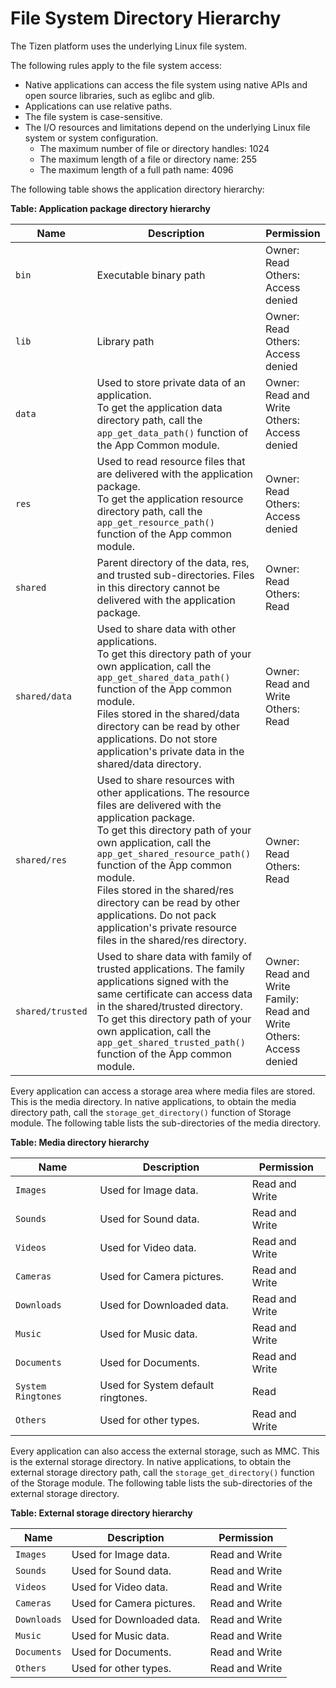 File System Directory Hierarchy
===============================

The Tizen platform uses the underlying Linux file system.

The following rules apply to the file system access:

-   Native applications can access the file system using native APIs and
    open source libraries, such as eglibc and glib.
-   Applications can use relative paths.
-   The file system is case-sensitive.
-   The I/O resources and limitations depend on the underlying Linux
    file system or system configuration.
    -   The maximum number of file or directory handles: 1024
    -   The maximum length of a file or directory name: 255
    -   The maximum length of a full path name: 4096

The following table shows the application directory hierarchy:

**Table: Application package directory hierarchy**

| Name             | Description                              | Permission                               |
| ---------------- | ---------------------------------------- | ---------------------------------------- |
| `bin`            | Executable binary path                   | Owner: Read<br>Others: Access denied     |
| `lib`            | Library path                             | Owner: Read<br>Others: Access denied     |
| `data`           | Used to store private data of an application.<br>To get the application data directory path, call the `app_get_data_path()` function of the App Common module. | Owner: Read and Write<br>Others: Access denied |
| `res`            | Used to read resource files that are delivered with the application package.<br>To get the application resource directory path, call the `app_get_resource_path()` function of the App common module. | Owner: Read<br>Others: Access denied     |
| `shared`         | Parent directory of the data, res, and trusted sub-directories. Files in this directory cannot be delivered with the application package. | Owner: Read<br>Others: Read              |
| `shared/data`    | Used to share data with other applications.<br>To get this directory path of your own application, call the `app_get_shared_data_path()` function of the App common module.<br>Files stored in the shared/data directory can be read by other applications. Do not store application's private data in the shared/data directory. | Owner: Read and Write<br>Others: Read    |
| `shared/res`     | Used to share resources with other applications. The resource files are delivered with the application package.<br>To get this directory path of your own application, call the `app_get_shared_resource_path()` function of the App common module.<br>Files stored in the shared/res directory can be read by other applications. Do not pack application's private resource files in the shared/res directory. | Owner: Read<br>Others: Read              |
| `shared/trusted` | Used to share data with family of trusted applications. The family applications signed with the same certificate can access data in the shared/trusted directory.<br>To get this directory path of your own application, call the `app_get_shared_trusted_path()` function of the App common module. | Owner: Read and Write<br>Family: Read and Write<br>Others: Access denied |

Every application can access a storage area where media files are
stored. This is the media directory. In native applications, to obtain
the media directory path, call the `storage_get_directory()` function of
Storage module. The following table lists the sub-directories of the
media directory.

**Table: Media directory hierarchy**

| Name               | Description                        | Permission     |
| ------------------ | ---------------------------------- | -------------- |
| `Images`           | Used for Image data.               | Read and Write |
| `Sounds`           | Used for Sound data.               | Read and Write |
| `Videos`           | Used for Video data.               | Read and Write |
| `Cameras`          | Used for Camera pictures.          | Read and Write |
| `Downloads`        | Used for Downloaded data.          | Read and Write |
| `Music`            | Used for Music data.               | Read and Write |
| `Documents`        | Used for Documents.                | Read and Write |
| `System Ringtones` | Used for System default ringtones. | Read           |
| `Others`           | Used for other types.              | Read and Write |

Every application can also access the external storage, such as MMC.
This is the external storage directory. In native applications, to
obtain the external storage directory path, call the
`storage_get_directory()` function of the Storage module. The following
table lists the sub-directories of the external storage directory.

**Table: External storage directory hierarchy**

| Name        | Description               | Permission     |
| ----------- | ------------------------- | -------------- |
| `Images`    | Used for Image data.      | Read and Write |
| `Sounds`    | Used for Sound data.      | Read and Write |
| `Videos`    | Used for Video data.      | Read and Write |
| `Cameras`   | Used for Camera pictures. | Read and Write |
| `Downloads` | Used for Downloaded data. | Read and Write |
| `Music`     | Used for Music data.      | Read and Write |
| `Documents` | Used for Documents.       | Read and Write |
| `Others`    | Used for other types.     | Read and Write |